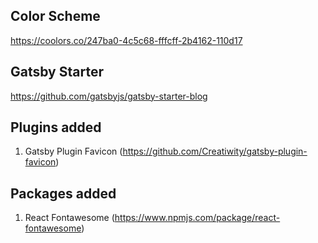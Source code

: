 ## Color Scheme

https://coolors.co/247ba0-4c5c68-fffcff-2b4162-110d17

## Gatsby Starter

https://github.com/gatsbyjs/gatsby-starter-blog

## Plugins added

1. Gatsby Plugin Favicon (https://github.com/Creatiwity/gatsby-plugin-favicon)

## Packages added

1. React Fontawesome (https://www.npmjs.com/package/react-fontawesome)
